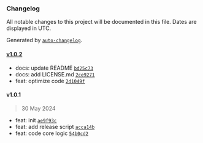 ### Changelog

All notable changes to this project will be documented in this file. Dates are displayed in UTC.

Generated by [`auto-changelog`](https://github.com/CookPete/auto-changelog).

#### [v1.0.2](https://github.com/ystarlongzi/command-check/compare/v1.0.1...v1.0.2)

- docs: update README [`bd25c73`](https://github.com/ystarlongzi/command-check/commit/bd25c7386aa7fe1d97ff702688a957b171de3323)
- docs: add LICENSE.md [`2ce9271`](https://github.com/ystarlongzi/command-check/commit/2ce9271f2eaab0a174c519553055e552d133ba63)
- feat: optimize code [`2d1049f`](https://github.com/ystarlongzi/command-check/commit/2d1049f890cb45a37c0d2f9d0bea7b1931dbf9c6)

#### v1.0.1

> 30 May 2024

- feat: init [`ae9f93c`](https://github.com/ystarlongzi/command-check/commit/ae9f93c4506844285dc5d1b0b73556235c789799)
- feat: add release script [`acca14b`](https://github.com/ystarlongzi/command-check/commit/acca14bf342c9cf0201929bb5ac6d7169af304ed)
- feat: code core logic [`54b0cd2`](https://github.com/ystarlongzi/command-check/commit/54b0cd28afb9cda8e2a6c50552abaf5557a01c47)
